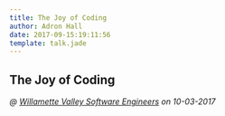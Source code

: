 ```yaml
---
title: The Joy of Coding
author: Adron Hall
date: 2017-09-15:19:11:56
template: talk.jade
---
```

## The Joy of Coding
*@ [Willamette Valley Software Engineers]() on 10-03-2017*

